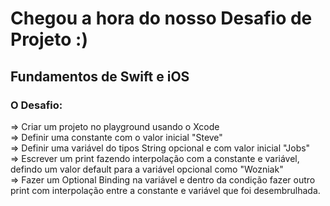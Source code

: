# Chegou a hora do nosso Desafio de Projeto :)

## Fundamentos de Swift e iOS

### O Desafio:

=> Criar um projeto no playground usando o Xcode <br>
=> Definir uma constante com o valor inicial "Steve" <br>
=> Definir uma variável do tipos String opcional e com valor inicial "Jobs" <br>
=> Escrever um print fazendo interpolação com a constante e variável, defindo um valor default para a variável opcional como "Wozniak" <br>
=> Fazer um Optional Binding na variável e dentro da condição fazer outro print com interpolação entre a constante e variável que foi desembrulhada. <br>
